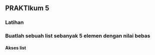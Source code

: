 ## PRAKTIkum 5
### Latihan
### Buatlah sebuah list sebanyak 5 elemen dengan nilai bebas

#### Akses list
